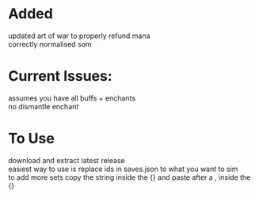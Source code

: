 # Added
updated art of war to properly refund mana\
correctly normalised som

# Current Issues:
assumes you have all buffs + enchants\
no dismantle enchant

# To Use
download and extract latest release\
easiest way to use is replace ids in saves.json to what you want to sim\
to add more sets copy the string inside the {} and paste after a , inside the {}